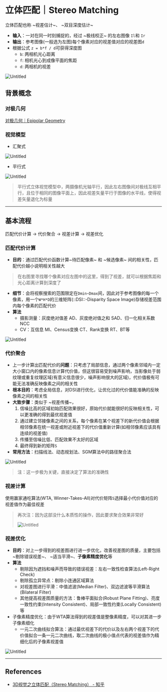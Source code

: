 # 立体匹配｜Stereo Matching

立体匹配也称 ~视差估计~、 ~双目深度估计~

- **输入**：一对在同一时刻捕捉的，经过 ~极线校正~ 的左右图像 `Il`和 `Ir`
- **输出**：参考图像(一般选为左图)每个像素对应的视差值对应的视差图`d`
- 根据公式 `z = b*f / d`可获得深度图
    - `b`: 两相机光心距离
    - `f`: 相机光心到成像平面的焦距
    - `d`: 两相机的视差

![Untitled](https://s3-us-west-2.amazonaws.com/secure.notion-static.com/9f1efcb4-af0c-45c3-9635-7ecab6694597/Untitled.png)

## 背景概念

### 对极几何

[对极几何｜Epipolar Geometry](https://www.notion.so/Epipolar-Geometry-5f85b69f8f2841de931da533d1d12898) 

### 视觉模型

- 汇聚式

![Untitled](https://s3-us-west-2.amazonaws.com/secure.notion-static.com/ff36a8dd-7d7c-465a-8cc2-35b5c53d7daa/Untitled.png)

- 平行式

![Untitled](https://s3-us-west-2.amazonaws.com/secure.notion-static.com/5bd072e2-e454-47cf-b15b-8d332814ed8e/Untitled.png)

> 平行式立体视觉模型中，两摄像机光轴平行，因此左右图像间对极线互相平行，且位于相同的图像平面上，因此视差矢量平行于图像的水平线，使得视差矢量退化为标量
> 

---

## 基本流程

匹配代价计算 -> 代价聚合 -> 视差计算 -> 视差优化

### 匹配代价计算

- **目的**：通过匹配代价函数计算~待匹配像素~ 和 ~候选像素~ 间的相关性，匹配代价越小说明相关性越大

> 在右图里寻找哪个像素对应左图中的这里，得到了视差，就可以根据焦距和光心距离计算到深度了
> 
- **细节**：会将视察搜索的范围限定在`Dmin~Dmax`间，因此对于参考图像的每一个像素，用一个`W*H*D`的三维矩阵(::DSI::-Disparity Space Image)存储视差范围内每个像素的匹配代价
- **算法**
    - 摄影测量：灰度绝对值差 AD、灰度绝对值之和 SAD、归一化相关系数 NCC
    - CV：互信息 MI、Census变换 CT、Rank变换 RT、BT等

![Untitled](https://s3-us-west-2.amazonaws.com/secure.notion-static.com/037f5256-1cbd-4f99-9bae-3092a4a03269/Untitled.png)

### 代价聚合

- 上一步计算出匹配代价的**问题**：只考虑了局部信息，通过两个像素邻域内一定大小窗口内的像素信息计算代价值，但这很容易受到噪声影响，当影像处于弱纹理或重复纹理区域(有意义信息很少，噪声影响很大的区域)，代价值极有可能无法准确反映像素之间的相关性
- **根本目的**：考虑全局信息，对DSI进行优化，让优化过的代价值能准确的反映像素之间的相关性
- **大致步骤**：类似于 ~视差传播~，
    1. 信噪比高的区域初始匹配效果很好，原始代价就能很好的反映相关性，可以更准确的得到最优视差值
    2. 通过建立邻接像素之间的关系，每个像素在某个视差下的新代价值会根据相邻像素在统一视差或附近视差下的代价值重新计算(如相邻像素应该具有连续的视差值)
    3. 传播至信噪比低、匹配效果不太好的区域
    4. 最终得到新的矩阵`S`
- **常用方法**：扫描线法、动态规划法、SGM算法中的路径聚合法

![Untitled](https://s3-us-west-2.amazonaws.com/secure.notion-static.com/6558a44b-b66d-413f-907e-7748ac82054b/Untitled.png)

> 注：这一步极为关键，直接决定了算法的准确性
> 

### 视差计算

使用赢家通吃算法(WTA, Winner-Takes-All)对代价矩阵`S`选择最小代价值对应的视差值作为最佳视差

> 再次注：因为这部没什么本质性的操作，因此要求聚合效果非常好
> 
> 
> ![Untitled](https://s3-us-west-2.amazonaws.com/secure.notion-static.com/fd321a12-fe96-4050-8275-dd74abddc595/Untitled.png)
> 

### 视差优化

- **目的**：对上一步得到的视差图进行进一步优化，改善视差图的质量，主要包括 ~剔除错误视差~、 ~适当平滑~、**子像素精度优化**等
- **算法**
    - 剔除因为遮挡和噪声而导致的错误视差：左右一致性检查算法(Left-Right Check)
    - 剔除孤立异常点：剔除小连通区域算法
    - 对视差图进行平滑：中值滤波(Median Filter)、双边滤波等平滑算法(Bilateral Filter)
    - 其他提高视差图质量的方法：鲁棒平面拟合(Robust Plane Fitting)、亮度一致性约束(Intensity Consistent)、局部一致性约束(Locally Consistent)等
- 子像素精度优化：由于WTA算法得到的视差值是整像素精度，可以对其进一步子像素细化
    - 一元二次曲线拟合算法：通过最优视差下的代价以及左右两个视差下的代价值拟合一条一元二次曲线，取二次曲线的极小值点代表的视差值作为精细化后的子像素视差值

![Untitled](https://s3-us-west-2.amazonaws.com/secure.notion-static.com/c53d04c9-d70a-454e-8979-ed95023fba80/Untitled.png)

---

## References

- [3D视觉之立体匹配（Stereo Matching） - 知乎](https://zhuanlan.zhihu.com/p/161276985)